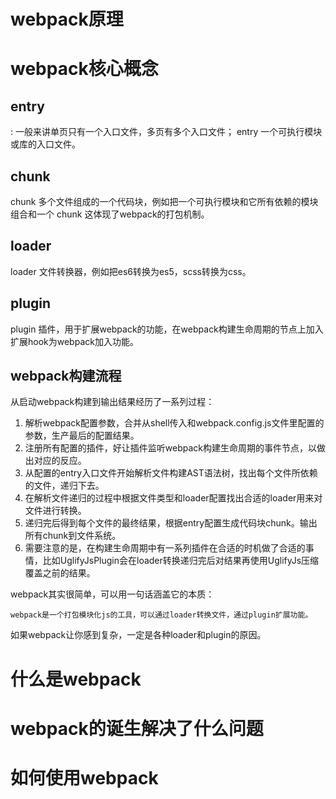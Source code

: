 # webpack原理

# webpack核心概念

## entry 
: 一般来讲单页只有一个入口文件，多页有多个入口文件；
entry 一个可执行模块或库的入口文件。

## chunk
chunk 多个文件组成的一个代码块，例如把一个可执行模块和它所有依赖的模块组合和一个 chunk 这体现了webpack的打包机制。

## loader 
loader 文件转换器，例如把es6转换为es5，scss转换为css。

## plugin
plugin 插件，用于扩展webpack的功能，在webpack构建生命周期的节点上加入扩展hook为webpack加入功能。


## webpack构建流程
从启动webpack构建到输出结果经历了一系列过程：
1. 解析webpack配置参数，合并从shell传入和webpack.config.js文件里配置的参数，生产最后的配置结果。
2. 注册所有配置的插件，好让插件监听webpack构建生命周期的事件节点，以做出对应的反应。
3. 从配置的entry入口文件开始解析文件构建AST语法树，找出每个文件所依赖的文件，递归下去。
4. 在解析文件递归的过程中根据文件类型和loader配置找出合适的loader用来对文件进行转换。
5. 递归完后得到每个文件的最终结果，根据entry配置生成代码块chunk。输出所有chunk到文件系统。
6. 需要注意的是，在构建生命周期中有一系列插件在合适的时机做了合适的事情，比如UglifyJsPlugin会在loader转换递归完后对结果再使用UglifyJs压缩覆盖之前的结果。


webpack其实很简单，可以用一句话涵盖它的本质：
```
webpack是一个打包模块化js的工具，可以通过loader转换文件，通过plugin扩展功能。
```
如果webpack让你感到复杂，一定是各种loader和plugin的原因。


# 什么是webpack 

# webpack的诞生解决了什么问题


# 如何使用webpack